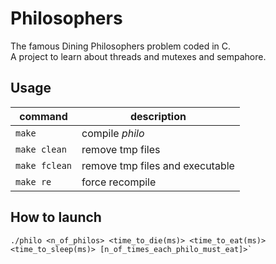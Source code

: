 # Philosophers

The famous Dining Philosophers problem coded in C. <br>A project to learn about threads and mutexes and sempahore.

## Usage
| command | description |
| ------- | ----------- |
| `make` | compile *philo* |
| `make clean` | remove tmp files |
| `make fclean` | remove tmp files and executable |
| `make re` | force recompile |

## How to launch
```shell
./philo <n_of_philos> <time_to_die(ms)> <time_to_eat(ms)> <time_to_sleep(ms)> [n_of_times_each_philo_must_eat]>`
```
